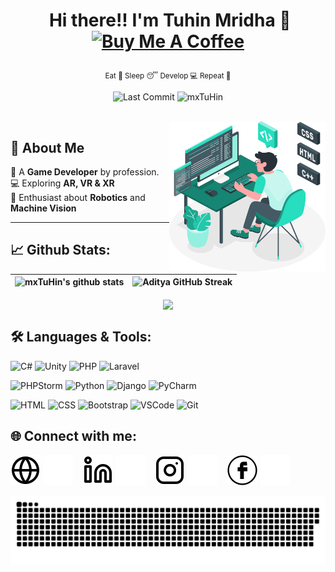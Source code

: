 # <p align="center">️ **Hi there!! I'm Tuhin Mridha** 👋 <br><a href="https://www.buymeacoffee.com/mxtuhin" target="_blank"><img src="https://cdn.buymeacoffee.com/buttons/v2/default-yellow.png" alt="Buy Me A Coffee" style="height: 40px !important  ;width: 150px !important ;"></a></p>
<p align="center">️<small>Eat 🍲 Sleep 😴 Develop 💻 Repeat 🔁</small></p>

<p align="center">


<img alt="Last Commit" src="https://img.shields.io/github/last-commit/mxTuHin/mxTuHin?logo=markdown&label=LAST+UPDATE&color=29bf12&style=flat"> 
<img src="https://komarev.com/ghpvc/?username=mxTuHin&label=Profile%20views&color=0e75b6&style=flat"alt="mxTuHin" />

</p>
<br>

<img align="right" alt="Coding" width="250" height="240" src="img/Background.png">

##   👨 **About Me**

🚀 A **Game Developer** by profession.<br/>
💻 Exploring **AR, VR & XR** <br/>
🤖 Enthusiast about **Robotics** and **Machine Vision**

---

## 📈 **Github Stats:**

<div align="center">

<!-- prefered theme tokyonight and others can be found at https://github.com/anuraghazra/github-readme-stats/blob/master/themes/README.md -->

| ![mxTuHin's github stats](https://github-readme-stats.vercel.app/api?username=mxTuHin&show_icons=true&include_all_commits=true&theme=tokyonight&count_private=true) | ![Aditya GitHub Streak](https://github-readme-streak-stats.herokuapp.com/?user=mxTuHin&theme=tokyonight&theme=dark&background=0d1117&date_format=M%20j%5B%2C%20Y%5D)                                                                                                             |
|---------------------------------------------------------------------------------------------------------------------------------------------------------------------|----------------------------------------------------------------------------------------------------------------------------------------------------------------------------------------------------------------------|


<a href="https://github.com/mxTuHin/github-readme-stats">
<img align="center" src="https://github-readme-stats.anuraghazra1.vercel.app/api/top-langs/?username=mxTuHin&layout=compact&theme=tokyonight" />
</a>

</div>

## 🛠️ **Languages & Tools:**

![C#](https://img.shields.io/badge/-CSharp-9567CE?&style=for-the-badge&logo=C#&ogoColor=white)
![Unity](https://img.shields.io/badge/-Unity-black?&style=for-the-badge&logo=unity&ogoColor=white)
![PHP](https://img.shields.io/badge/-PHP-f26327?&style=for-the-badge&logo=php&ogoColor=white)
![Laravel](https://img.shields.io/badge/-Laravel-grey?&style=for-the-badge&logo=laravel&ogoColor=white)

![PHPStorm](https://img.shields.io/badge/-PHPStorm-7F57F7?&style=for-the-badge&logo=phpstorm&ogoColor=white)
![Python](https://img.shields.io/badge/-Python-green?&style=for-the-badge&logo=python&ogoColor=white)
![Django](https://img.shields.io/badge/Django-092E20?style=for-the-badge&logo=django&logoColor=white)
![PyCharm](https://img.shields.io/badge/-Pycharm-019733?style=for-the-badge&logo=pycharm)

![HTML](https://img.shields.io/badge/html%20-%23E34F26.svg?&style=for-the-badge&logo=html5&logoColor=white)
![CSS](https://img.shields.io/badge/css%20-%231572B6.svg?&style=for-the-badge&logo=css3&logoColor=white)
![Bootstrap](https://img.shields.io/badge/Bootstrap-563D7C?style=for-the-badge&logo=bootstrap&logoColor=white)
![VSCode](https://img.shields.io/badge/-vscode-007ACC?style=for-the-badge&logo=visual-studio-code)
![Git](https://img.shields.io/badge/git%20-%23F05032.svg?&style=for-the-badge&logo=git&logoColor=white)



## 🌐 **Connect with me:** ️


[![website](./img/globe-light.svg)](https://mxtuhin.ninja/#gh-light-mode-only)
[![website](./img/globe-dark.svg)](https://mxtuhin.ninja/#gh-dark-mode-only)
&nbsp;&nbsp;
[![website](./img/linkedin-light.svg)](https://www.linkedin.com/in/mxtuhin/#gh-light-mode-only)
[![website](./img/linkedin-dark.svg)](https://www.linkedin.com/in/mxtuhin/#gh-dark-mode-only)
&nbsp;&nbsp;
[![website](./img/instagram-light.svg)](https://www.instagram.com/mx_tuhin/#gh-light-mode-only)
[![website](./img/instagram-dark.svg)](https://www.instagram.com/mx_tuhin/#gh-dark-mode-only)
&nbsp;&nbsp;
[![website](./img/facebook-light.svg)](https://www.facebook.com/tuhin.mridha.5/#gh-light-mode-only)
[![website](./img/facebook-dark.svg)](https://www.facebook.com/tuhin.mridha.5/#gh-dark-mode-only)



<img src="img/grid-snake.svg" />







